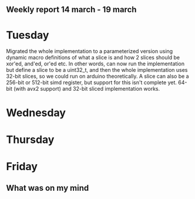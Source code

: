 ## Weekly report 14 march - 19 march

# Tuesday

Migrated the whole implementation to a parameterized version using dynamic macro definitions of what a slice is and how
2 slices should be xor'ed, and'ed, or'ed etc. In other words, can now run the implementation but define a slice to be a
uint32_t, and then the whole implementation uses 32-bit slices, so we could run on arduino theoretically. A slice can
also be a 256-bit or 512-bit simd register, but support for this isn't complete yet. 64-bit (with avx2 support) and
32-bit sliced implementation works.

# Wednesday

# Thursday

# Friday

## What was on my mind

